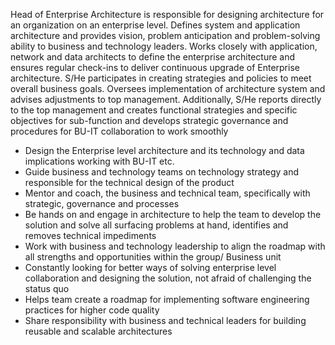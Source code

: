 Head of Enterprise Architecture is responsible for designing architecture for an organization on an enterprise level. Defines system and application architecture and provides vision, problem anticipation and problem-solving ability to business and technology leaders. Works closely with application, network and data architects to define the enterprise architecture and ensures regular check-ins to deliver continuous upgrade of Enterprise architecture. S/He participates in creating strategies and policies to meet overall business goals. Oversees implementation of architecture system and advises adjustments to top management. Additionally, S/He reports directly to the top management and creates functional strategies and specific objectives for sub-function and develops strategic governance and procedures for BU-IT collaboration to work smoothly

- Design the Enterprise level architecture and its technology and data implications working with BU-IT etc.
- Guide business and technology teams on technology strategy and responsible for the technical design of the product
- Mentor and coach, the business and technical team, specifically with strategic, governance and processes
- Be hands on and engage in architecture to help the team to develop the solution and solve all surfacing problems at hand, identifies and removes technical impediments
- Work with business and technology leadership to align the roadmap with all strengths and opportunities within the group/ Business unit
- Constantly looking for better ways of solving enterprise level collaboration and designing the solution, not afraid of challenging the status quo
- Helps team create a roadmap for implementing software engineering practices for higher code quality
- Share responsibility with business and technical leaders for building reusable and scalable architectures 
